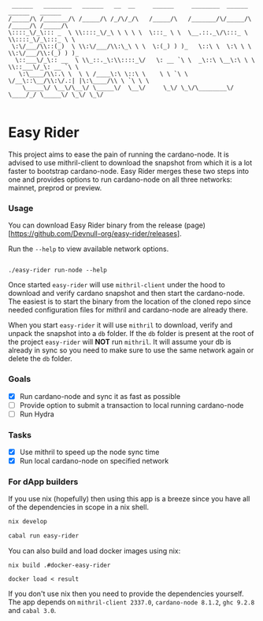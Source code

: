 ```
 ______   ________   ______   __  __     ______     ________  ______   ______   ______       
/_____/\ /_______/\ /_____/\ /_/\/_/\   /_____/\   /_______/\/_____/\ /_____/\ /_____/\      
\::::_\/_\::: _  \ \\::::_\/_\ \ \ \ \  \:::_ \ \  \__.::._\/\:::_ \ \\::::_\/_\:::_ \ \     
 \:\/___/\\::(_)  \ \\:\/___/\\:\_\ \ \  \:(_) ) )_   \::\ \  \:\ \ \ \\:\/___/\\:(_) ) )_   
  \::___\/_\:: __  \ \\_::._\:\\::::_\/   \: __ `\ \  _\::\ \__\:\ \ \ \\::___\/_\: __ `\ \  
   \:\____/\\:.\ \  \ \ /____\:\ \::\ \    \ \ `\ \ \/__\::\__/\\:\/.:| |\:\____/\\ \ `\ \ \ 
    \_____\/ \__\/\__\/ \_____\/  \__\/     \_\/ \_\/\________\/ \____/_/ \_____\/ \_\/ \_\/ 
                                                                                             
```

# Easy Rider 

This project aims to ease the pain of running the cardano-node. It is advised
to use mithril-client to download the snapshot from which it is a lot faster
to bootstrap cardano-node. Easy Rider merges these two steps into one and
provides options to run cardano-node on all three networks: mainnet, preprod or
preview.

### Usage 

You can download Easy Rider binary from the release
(page)[https://github.com/Devnull-org/easy-rider/releases].

Run the `--help` to view available network options.

```

./easy-rider run-node --help

```

Once started `easy-rider` will use `mithril-client` under the hood to download
and verify cardano snapshot and then start the cardano-node. The easiest is to
start the binary from the location of the cloned repo since needed
configuration files for mithril and cardano-node are already there.

When you start `easy-rider` it will use `mithril` to download, verify and
unpack the snapshot into a `db` folder. If the `db` folder is present at the
root of the project `easy-rider` will **NOT** run `mithril`. It will assume
your db is already in sync so you need to make sure to use the same network
again or delete the `db` folder.

### Goals

- [x] Run cardano-node and sync it as fast as possible
- [ ] Provide option to submit a transaction to local running cardano-node 
- [ ] Run Hydra 

### Tasks

- [x] Use mithril to speed up the node sync time
- [x] Run local cardano-node on specified network 

### For dApp builders 

If you use nix (hopefully) then using this app is a breeze since you have all
of the dependencies in scope in a nix shell. 

```bash
nix develop

cabal run easy-rider
```

You can also build and load docker images using nix:

```
nix build .#docker-easy-rider

docker load < result

```

If you don't use nix then you need to provide the dependencies yourself. The
app depends on `mithril-client 2337.0`, `cardano-node 8.1.2`,  `ghc 9.2.8` and
`cabal 3.0`.
